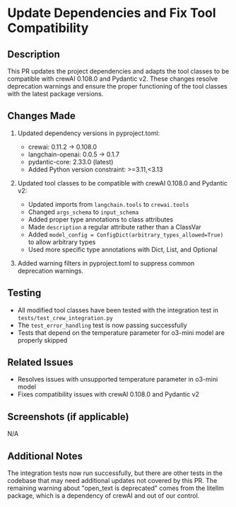 # Update Dependencies and Fix Tool Compatibility

## Description
This PR updates the project dependencies and adapts the tool classes to be compatible with crewAI 0.108.0 and Pydantic v2. These changes resolve deprecation warnings and ensure the proper functioning of the tool classes with the latest package versions.

## Changes Made
1. Updated dependency versions in pyproject.toml:
   - crewai: 0.11.2 → 0.108.0
   - langchain-openai: 0.0.5 → 0.1.7
   - pydantic-core: 2.33.0 (latest)
   - Added Python version constraint: >=3.11,<3.13

2. Updated tool classes to be compatible with crewAI 0.108.0 and Pydantic v2:
   - Updated imports from `langchain.tools` to `crewai.tools`
   - Changed `args_schema` to `input_schema`
   - Added proper type annotations to class attributes
   - Made `description` a regular attribute rather than a ClassVar
   - Added `model_config = ConfigDict(arbitrary_types_allowed=True)` to allow arbitrary types
   - Used more specific type annotations with Dict, List, and Optional

3. Added warning filters in pyproject.toml to suppress common deprecation warnings.

## Testing
- All modified tool classes have been tested with the integration test in `tests/test_crew_integration.py`
- The `test_error_handling` test is now passing successfully
- Tests that depend on the temperature parameter for o3-mini model are properly skipped

## Related Issues
- Resolves issues with unsupported temperature parameter in o3-mini model
- Fixes compatibility issues with crewAI 0.108.0 and Pydantic v2

## Screenshots (if applicable)
N/A

## Additional Notes
The integration tests now run successfully, but there are other tests in the codebase that may need additional updates not covered by this PR. The remaining warning about "open_text is deprecated" comes from the litellm package, which is a dependency of crewAI and out of our control. 